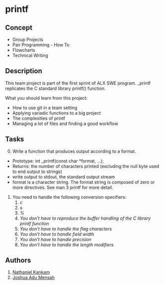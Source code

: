 # printf
## Concept
* Group Projects
* Pair Programming - How To
* Flowcharts
* Technical Writing

## Description
This team project is part of the first sprint of ALX SWE program. _printf replicates the C standard library printf() function.

What you should learn from this project:

* How to use git in a team setting
* Applying variadic functions to a big project
* The complexities of printf
* Managing a lot of files and finding a good workflow

## Tasks
0. Write a function that produces output according to a format.

* Prototype: int _printf(const char *format, ...);
* Returns: the number of characters printed (excluding the null byte used to end output to strings)
* write output to stdout, the standard output stream
* format is a character string. The format string is composed of zero or more directives. See man 3 printf for more  detail. 
1. You need to handle the following conversion specifiers:
    1. _c_
    2. _s_
    3. _%_
    4. _You don’t have to reproduce the buffer handling of the C library printf function_
    5. _You don’t have to handle the flag characters_
    6. _You don’t have to handle field width_
    7. _You don’t have to handle precision_
    8. _You don’t have to handle the length modifiers_

## Authors
1. [Nathaniel Kankam](https://github.com/Atemmuda/)
2. [Joshua Adu Mensah](https://github.com/joshuaadu)
